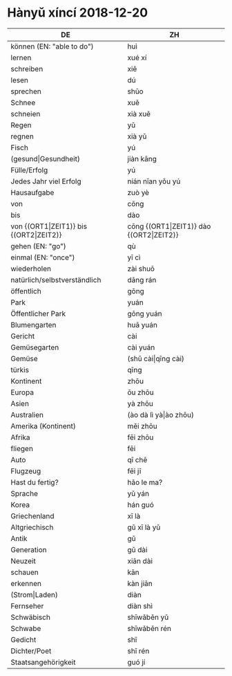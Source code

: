 # Hànyǔ xíncí 2018-12-20

| DE                                      | ZH                                       |
| --------------------------------------- | ---------------------------------------- |
| können (EN: "able to do")               | huì                                      |
| lernen                                  | xué xí                                   |
| schreiben                               | xiě                                      |
| lesen                                   | dú                                       |
| sprechen                                | shūo                                     |
| Schnee                                  | xuě                                      |
| schneien                                | xià xuě                                  |
| Regen                                   | yǔ                                       |
| regnen                                  | xià yǔ                                   |
| Fisch                                   | yú                                       |
| (gesund\|Gesundheit)                    | jiàn kāng                                |
| Fülle/Erfolg                            | yú                                       |
| Jedes Jahr viel Erfolg                  | nián nīan yǒu yú                         |
| Hausaufgabe                             | zuò yè                                   |
| von                                     | cōng                                     |
| bis                                     | dào                                      |
| von {(ORT1\|ZEIT1)} bis {(ORT2\|ZEIT2)} | cōng {(ORT1\|ZEIT1)} dào {(ORT2\|ZEIT2)} |
| gehen (EN: "go")                        | qù                                       |
| einmal (EN: "once")                     | yī cì                                    |
| wiederholen                             | zài shuō                                 |
| natürlich/selbstverständlich            | dāng rán                                 |
| öffentlich                              | gōng                                     |
| Park                                    | yuán                                     |
| Öffentlicher Park                       | gōng yuán                                |
| Blumengarten                            | huā yuán                                 |
| Gericht                                 | cài                                      |
| Gemüsegarten                            | cài yuán                                 |
| Gemüse                                  | (shū cài\|qīng cài)                      |
| türkis                                  | qīng                                     |
| Kontinent                               | zhōu                                     |
| Europa                                  | ōu zhōu                                  |
| Asien                                   | yà zhōu                                  |
| Australien                              | (ào dà lì yà\|ào zhōu)                   |
| Amerika (Kontinent)                     | měi zhōu                                 |
| Afrika                                  | fēi zhōu                                 |
| fliegen                                 | fēi                                      |
| Auto                                    | qī chē                                   |
| Flugzeug                                | fēi jī                                   |
| Hast du fertig?                         | hǎo le ma?                               |
| Sprache                                 | yǔ yán                                   |
| Korea                                   | hán guó                                  |
| Griechenland                            | xī là                                    |
| Altgriechisch                           | gǔ xī là yǔ                              |
| Antik                                   | gǔ                                       |
| Generation                              | gǔ dài                                   |
| Neuzeit                                 | xiān dài                                 |
| schauen                                 | kān                                      |
| erkennen                                | kàn jiān                                 |
| (Strom\|Laden)                          | diàn                                     |
| Fernseher                               | diàn shì                                 |
| Schwäbisch                              | shīwǎběn yǔ                              |
| Schwabe                                 | shīwǎběn rén                             |
| Gedicht                                 | shī                                      |
| Dichter/Poet                            | shī rén                                  |
| Staatsangehörigkeit                     | guó jí                                   |

